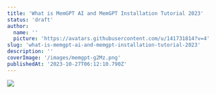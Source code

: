 ```yaml
---
title: 'What is MemGPT AI and MemGPT Installation Tutorial 2023'
status: 'draft'
author:
  name: ''
  picture: 'https://avatars.githubusercontent.com/u/141731814?v=4'
slug: 'what-is-memgpt-ai-and-memgpt-installation-tutorial-2023'
description: ''
coverImage: '/images/memgpt-g2Mz.png'
publishedAt: '2023-10-27T06:12:10.790Z'
---
```


![](/images/memgpt-M3OD.png)



